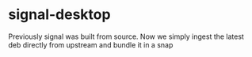 # signal-desktop

Previously signal was built from source.
Now we simply ingest the latest deb directly from upstream and bundle it in a snap
